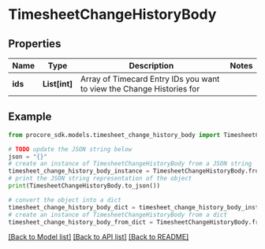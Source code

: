 # TimesheetChangeHistoryBody


## Properties

Name | Type | Description | Notes
------------ | ------------- | ------------- | -------------
**ids** | **List[int]** | Array of Timecard Entry IDs you want to view the Change Histories for | 

## Example

```python
from procore_sdk.models.timesheet_change_history_body import TimesheetChangeHistoryBody

# TODO update the JSON string below
json = "{}"
# create an instance of TimesheetChangeHistoryBody from a JSON string
timesheet_change_history_body_instance = TimesheetChangeHistoryBody.from_json(json)
# print the JSON string representation of the object
print(TimesheetChangeHistoryBody.to_json())

# convert the object into a dict
timesheet_change_history_body_dict = timesheet_change_history_body_instance.to_dict()
# create an instance of TimesheetChangeHistoryBody from a dict
timesheet_change_history_body_from_dict = TimesheetChangeHistoryBody.from_dict(timesheet_change_history_body_dict)
```
[[Back to Model list]](../README.md#documentation-for-models) [[Back to API list]](../README.md#documentation-for-api-endpoints) [[Back to README]](../README.md)


